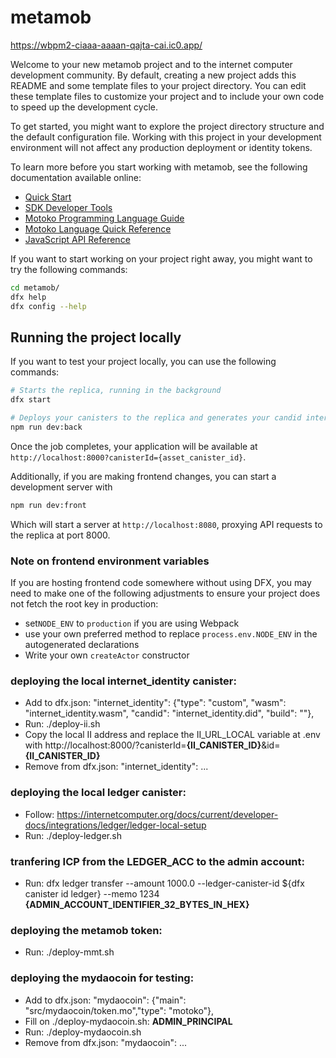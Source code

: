 # metamob

https://wbpm2-ciaaa-aaaan-qajta-cai.ic0.app/

Welcome to your new metamob project and to the internet computer development community. By default, creating a new project adds this README and some template files to your project directory. You can edit these template files to customize your project and to include your own code to speed up the development cycle.

To get started, you might want to explore the project directory structure and the default configuration file. Working with this project in your development environment will not affect any production deployment or identity tokens.

To learn more before you start working with metamob, see the following documentation available online:

- [Quick Start](https://sdk.dfinity.org/docs/quickstart/quickstart-intro.html)
- [SDK Developer Tools](https://sdk.dfinity.org/docs/developers-guide/sdk-guide.html)
- [Motoko Programming Language Guide](https://sdk.dfinity.org/docs/language-guide/motoko.html)
- [Motoko Language Quick Reference](https://sdk.dfinity.org/docs/language-guide/language-manual.html)
- [JavaScript API Reference](https://erxue-5aaaa-aaaab-qaagq-cai.raw.ic0.app)

If you want to start working on your project right away, you might want to try the following commands:

```bash
cd metamob/
dfx help
dfx config --help
```

## Running the project locally

If you want to test your project locally, you can use the following commands:

```bash
# Starts the replica, running in the background
dfx start

# Deploys your canisters to the replica and generates your candid interface
npm run dev:back
```

Once the job completes, your application will be available at `http://localhost:8000?canisterId={asset_canister_id}`.

Additionally, if you are making frontend changes, you can start a development server with

```bash
npm run dev:front
```

Which will start a server at `http://localhost:8080`, proxying API requests to the replica at port 8000.

### Note on frontend environment variables

If you are hosting frontend code somewhere without using DFX, you may need to make one of the following adjustments to ensure your project does not fetch the root key in production:

- set`NODE_ENV` to `production` if you are using Webpack
- use your own preferred method to replace `process.env.NODE_ENV` in the autogenerated declarations
- Write your own `createActor` constructor

### deploying the local internet_identity canister:
- Add to dfx.json: "internet_identity": {"type": "custom", "wasm": "internet_identity.wasm", "candid": "internet_identity.did", "build": ""},
- Run: ./deploy-ii.sh
- Copy the local II address and replace the II_URL_LOCAL variable at .env with http://localhost:8000/?canisterId=**{II_CANISTER_ID}**&id=**{II_CANISTER_ID}**
- Remove from dfx.json: "internet_identity": ...

### deploying the local ledger canister:
- Follow: https://internetcomputer.org/docs/current/developer-docs/integrations/ledger/ledger-local-setup
- Run: ./deploy-ledger.sh

### tranfering ICP from the LEDGER_ACC to the admin account:
- Run: dfx ledger transfer --amount 1000.0 --ledger-canister-id ${dfx canister id ledger} --memo 1234 **{ADMIN_ACCOUNT_IDENTIFIER_32_BYTES_IN_HEX}**

### deploying the metamob token:
- Run: ./deploy-mmt.sh

### deploying the mydaocoin for testing:
- Add to dfx.json: "mydaocoin": {"main": "src/mydaocoin/token.mo","type": "motoko"},
- Fill on ./deploy-mydaocoin.sh: **ADMIN_PRINCIPAL**
- Run: ./deploy-mydaocoin.sh
- Remove from dfx.json: "mydaocoin": ...
